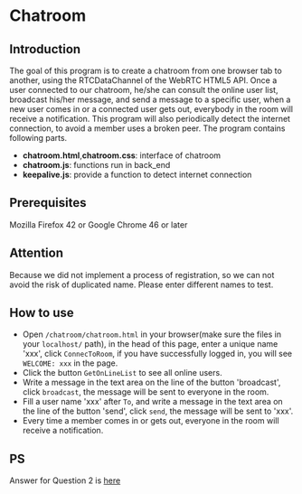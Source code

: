 # Chatroom

## Introduction
The goal of this program is to create a chatroom from one browser tab to another, using the RTCDataChannel of the WebRTC HTML5 API. Once a user connected to our chatroom, he/she can consult the online user list, broadcast his/her message, and send a message to a specific user, when a new user comes in or a connected user gets out, everybody in the room will receive a notification. This program will also periodically detect the internet connection, to avoid a member uses a broken peer. The program contains following parts.
- **chatroom.html**,**chatroom.css**: interface of chatroom
- **chatroom.js**: functions run in back_end
- **keepalive.js**: provide a function to detect internet connection

## Prerequisites
Mozilla Firefox 42 or Google Chrome 46 or later

## Attention
Because we did not implement a process of registration, so we can not avoid the risk of duplicated name. Please enter different names to test.

## How to use
- Open `/chatroom/chatroom.html` in your browser(make sure the files in your `localhost/` path), in the head of this page, enter a unique name 'xxx', click `ConnecToRoom`, if you have successfully logged in, you will see `WELCOME: xxx` in the page.
- Click the button `GetOnLineList` to see all online users.
- Write a message in the text area on the line of the button 'broadcast', click `broadcast`, the message will be sent to everyone in the room.
- Fill a user name 'xxx' after `To`, and write a message in the text area on the line of the button 'send', click `send`, the message will be sent to 'xxx'.
- Every time a member comes in or gets out, everyone in the room will receive a notification.

## PS
Answer for Question 2 is [here](Q2.md)
